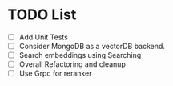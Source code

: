 # TODO List

- [ ] Add Unit Tests
- [ ] Consider MongoDB as a vectorDB backend.
- [ ] Search embeddings using Searching
- [ ] Overall Refactoring and cleanup
- [ ] Use Grpc for reranker
